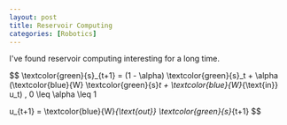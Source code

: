 ```yaml
---
layout: post
title: Reservoir Computing
categories: [Robotics]
---
```


I've found reservoir computing interesting for a long time.  

$$
\textcolor{green}{s}_{t+1} = (1 - \alpha) \textcolor{green}{s}_t + \alpha (\textcolor{blue}{W} \textcolor{green}{s}_t + \textcolor{blue}{W}_{\text{in}} u_t)  , 0 \leq \alpha \leq 1

u_{t+1} = \textcolor{blue}{W}_{\text{out}} \textcolor{green}{s}_{t+1}
$$